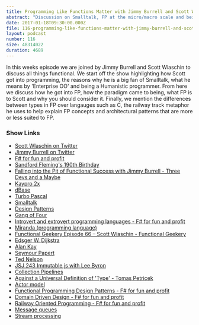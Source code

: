 ```yaml
---
title: Programming Like Functions Matter with Jimmy Burrell and Scott Wlaschin
abstract: "Discussion on Smalltalk, FP at the micro/macro scale and being a Humanistic programmer"
date: 2017-01-18T09:30:00.000Z
file: 116-programming-like-functions-matter-with-jimmy-burrell-and-scott-wlaschin.mp3
layout: podcast
number: 116
size: 48314022
duration: 4689
---
```


In this weeks episode we are joined by Jimmy Burrell and Scott Wlaschin to discuss all things functional.
We start off the show highlighting how Scott got into programming, the reasons why he is a big fan of Smalltalk, what he means by 'Enterprise OO' and being a Humanistic programmer.
From here we discuss how he got into FP, how the paradigm came to being, what FP is to Scott and why you should consider it.
Finally, we mention the differences between types in FP over langauges such as C, the railway track metaphor he uses to help explain FP concepts and architectural patterns that are more or less suited to FP.

### Show Links

- [Scott Wlaschin on Twitter](https://twitter.com/scottwlaschin)
- [Jimmy Burrell  on Twitter](https://twitter.com/jimmydburrell)
- [F# for fun and profit](http://fsharpforfunandprofit.com/)
- [Sandford Fleming's 190th Birthday](https://www.google.com/doodles/sandford-flemings-190th-birthday)
- [Falling into the Pit of Functional Success with Jimmy Burrell - Three Devs and a Maybe](http://threedevsandamaybe.com/falling-into-the-pit-of-functional-success-with-jimmy-burrell/)
- [Kaypro 2x](http://www.vintage-computer.com/kaypro_2x.shtml)
- [dBase](https://en.wikipedia.org/wiki/DBase)
- [Turbo Pascal](https://en.wikipedia.org/wiki/Turbo_Pascal)
- [Smalltalk](https://en.wikipedia.org/wiki/Smalltalk)
- [Design Patterns](https://en.wikipedia.org/wiki/Design_Patterns)
- [Gang of Four](http://wiki.c2.com/?GangOfFour)
- [Introvert and extrovert programming languages - F# for fun and profit](https://fsharpforfunandprofit.com/posts/introvert-vs-extrovert/)
- [Miranda (programming language)](https://en.wikipedia.org/wiki/Miranda_(programming_language))
- [Functional Geekery Episode 66 – Scott Wlaschin - Functional Geekery](https://www.functionalgeekery.com/episode-66-scott-wlaschin/)
- [Edsger W. Dijkstra](https://en.wikipedia.org/wiki/Edsger_W._Dijkstra)
- [Alan Kay](https://en.wikipedia.org/wiki/Alan_Kay)
- [Seymour Papert](https://en.wikipedia.org/wiki/Seymour_Papert)
- [Ted Nelson](https://en.wikipedia.org/wiki/Ted_Nelson)
- [JSJ 243 Immutable.js with Lee Byron](https://devchat.tv/js-jabber/jsj-243-immutable-js-with-lee-byron)
- [Collection Pipelines](https://martinfowler.com/articles/collection-pipeline/#SmalltalkSyntax)
- [Against a Universal Definition of 'Type' - Tomas Petricek](http://tomasp.net/academic/papers/against-types/index.html)
- [Actor model](https://en.wikipedia.org/wiki/Actor_model)
- [Functional Programming Design Patterns - F# for fun and profit](http://fsharpforfunandprofit.com/fppatterns/)
- [Domain Driven Design - F# for fun and profit](http://fsharpforfunandprofit.com/ddd/)
- [Railway Oriented Programming - F# for fun and profit](http://fsharpforfunandprofit.com/rop/)
- [Message queues](https://en.wikipedia.org/wiki/Message_queue)
- [Stream processing](https://en.wikipedia.org/wiki/Stream_processing)
